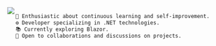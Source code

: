 <img align="left" src="https://github.com/guillaC/guillaC/assets/6315083/e7e2d089-dd1f-420c-aba9-bba8c24b9c4c"/>

```diff
🌱 Enthusiastic about continuous learning and self-improvement.
⚙️ Developer specializing in .NET technologies.
📚 Currently exploring Blazor.
🤝 Open to collaborations and discussions on projects.
```
